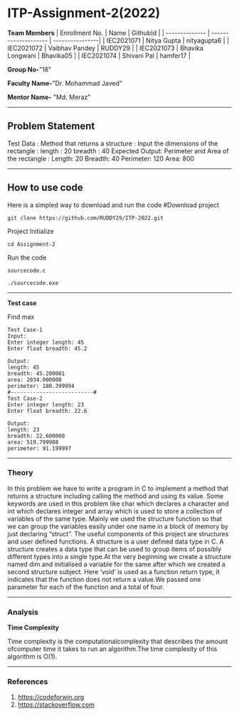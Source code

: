# ITP-Assignment-2(2022)

**Team Members**
|   Enrollment No.  |   Name                 | GithubId        |
|   --------------  |   -------------------- | ----------------|
|    IEC2021071     |   Nitya Gupta          | nityagupta6     |
|    IEC2021072     |   Vaibhav Pandey       | RUDDY29         |
|    IEC2021073     |   Bhavika Longwani     | Bhavika05       |
|    IEC2021074     |   Shivani Pal          | hamfer17        |


**Group No-**"18"

**Faculty Name-**"Dr. Mohammad Javed"

**Mentor Name-** "Md. Meraz"

---
## Problem Statement
Test Data : Method that returns a structure :
Input the dimensions of the rectangle :
length : 20
breadth : 40
Expected Output: Perimeter and Area of the rectangle :
Length: 20
Breadth: 40
Perimeter: 120
Area: 800

---
## How to use code
Here is a simpled way to download and run the code 
#Download project
```
git clone https://github.com/RUDDY29/ITP-2022.git 
```
Project Initialize 
```
cd Assignment-2
```


Run the code
```
sourcecode.c
```
```
./sourcecode.exe
```
---
**Test case**

Find max
```
Test Case-1
Input:
Enter integer length: 45
Enter float breadth: 45.2

Output:
length: 45
breadth: 45.200001   
area: 2034.000000    
perimeter: 180.399994
#--------------------------#
Test Case-2
Enter integer length: 23
Enter float breadth: 22.6

Output:
length: 23
breadth: 22.600000  
area: 519.799988    
perimeter: 91.199997
```

---

### Theory


In this problem we have to write a program in C to implement a method that returns a structure including calling the method and using its value. Some keywords are used in this problem like char which declares a character and int which declares integer and array which is used to store a collection of variables of the same type. Mainly we used the structure function so that we can group the variables easily under one name in a block of memory by just declaring “struct”.
The useful components of this project are structures and user defined functions. A structure is a user defined data type in C. A structure creates a data type that can be used to group items of possibly different types into a single type.At the very beginning we create a structure named dim and initialised a variable for the 
same after which we created a second structure subject. Here ‘void’ is used as a function return type, it indicates that the function does not return a value.We passed one parameter for each of the function and a total of four.



---

### Analysis

**Time Complexity**

Time complexity is the computationalcomplexity that describes the amount ofcomputer time it takes to run an algorithm.The time complexity of this algorithm is O(1).



---

### References
1. https://codeforwin.org
2. https://stackoverflow.com
